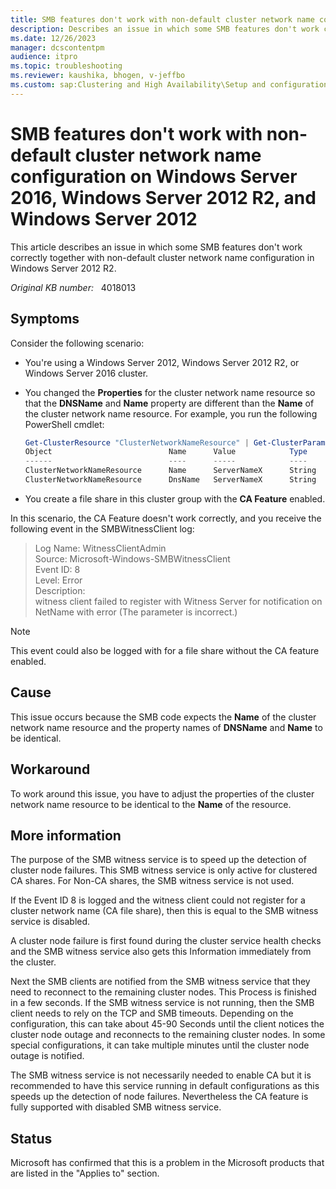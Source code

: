 ```yaml
---
title: SMB features don't work with non-default cluster network name configuration on Windows Server 2016, Windows Server 2012 R2, and Windows Server 2012
description: Describes an issue in which some SMB features don't work correctly together with non-default cluster network name configuration in Windows Server 2012 R2.
ms.date: 12/26/2023
manager: dcscontentpm
audience: itpro
ms.topic: troubleshooting
ms.reviewer: kaushika, bhogen, v-jeffbo
ms.custom: sap:Clustering and High Availability\Setup and configuration of clustered services and applications, csstroubleshoot
---
```

# SMB features don't work with non-default cluster network name configuration on Windows Server 2016, Windows Server 2012 R2, and Windows Server 2012

This article describes an issue in which some SMB features don't work correctly together with non-default cluster network name configuration in Windows Server 2012 R2.

_Original KB number:_ &nbsp; 4018013

## Symptoms

Consider the following scenario:

- You're using a Windows Server 2012, Windows Server 2012 R2, or Windows Server 2016 cluster.
- You changed the **Properties** for the cluster network name resource so that the **DNSName** and **Name** property are different than the **Name** of the cluster network name resource. For example, you run the following PowerShell cmdlet:

    ```powershell
    Get-ClusterResource "ClusterNetworkNameResource" | Get-ClusterParameter
    Object                          Name      Value            Type
    ------                          ----      -----            ----
    ClusterNetworkNameResource      Name      ServerNameX      String
    ClusterNetworkNameResource      DnsName   ServerNameX      String
    ```

- You create a file share in this cluster group with the **CA Feature** enabled.

In this scenario, the CA Feature doesn't work correctly, and you receive the following event in the SMBWitnessClient log:

> Log Name: WitnessClientAdmin  
Source: Microsoft-Windows-SMBWitnessClient  
Event ID: 8  
Level: Error  
Description:  
witness client failed to register with Witness Server for notification on NetName with error (The parameter is incorrect.)

> [!Note]
> This event could also be logged with for a file share without the CA feature enabled.

## Cause

This issue occurs because the SMB code expects the **Name** of the cluster network name resource and the property names of **DNSName** and **Name** to be identical.  

## Workaround

To work around this issue, you have to adjust the properties of the cluster network name resource to be identical to the **Name** of the resource.

## More information

The purpose of the SMB witness service is to speed up the detection of cluster node failures. This SMB witness service is only active for clustered CA shares. For Non-CA shares, the SMB witness service is not used.

If the Event ID 8 is logged and the witness client could not register for a cluster network name (CA file share), then this is equal to the SMB witness service is disabled.

A cluster node failure is first found during the cluster service health checks and the SMB witness service also gets this Information immediately from the cluster.

Next the SMB clients are notified from the SMB witness service that they need to reconnect to the remaining cluster nodes. This Process is finished in a few seconds. If the SMB witness service is not running, then the SMB client needs to rely on the TCP and SMB timeouts. Depending on the configuration, this can take about 45-90 Seconds until the client notices the cluster node outage and reconnects to the remaining cluster nodes. In some special configurations, it can take multiple minutes until the cluster node outage is notified.

The SMB witness service is not necessarily needed to enable CA but it is recommended to have this service running in default configurations as this speeds up the detection of node failures. Nevertheless the CA feature is fully supported with disabled SMB witness service.

## Status

Microsoft has confirmed that this is a problem in the Microsoft products that are listed in the "Applies to" section.

